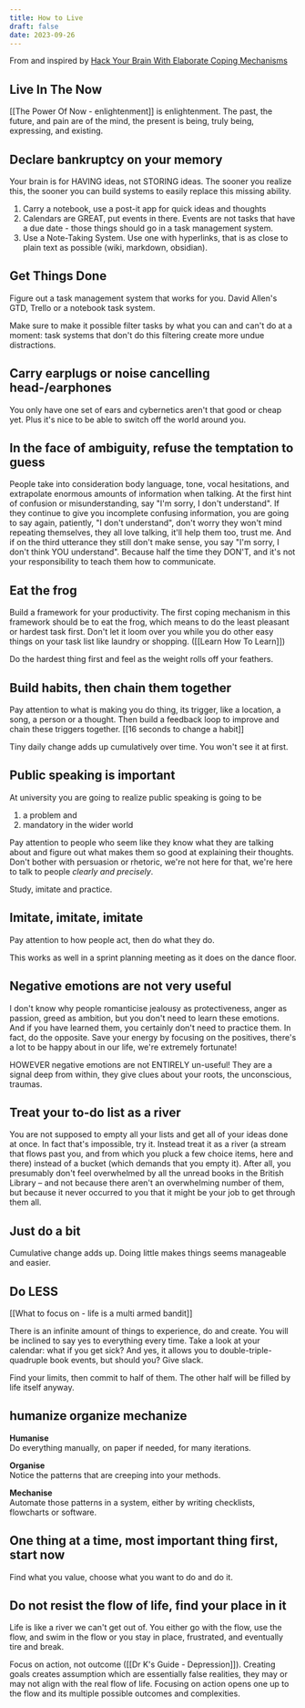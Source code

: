 ```yaml
---
title: How to Live
draft: false
date: 2023-09-26
---
```

From and inspired by [Hack Your Brain With Elaborate Coping Mechanisms](https://www.youtube.com/watch?v=XUZ9VATeF_4)

## Live In The Now

[[The Power Of Now - enlightenment]] is enlightenment. The past, the future, and pain are of the mind, the present is being, truly being, expressing, and existing.

## Declare bankruptcy on your memory 

Your brain is for HAVING ideas, not STORING ideas. The sooner you realize this, the sooner you can build systems to easily replace this missing ability.

1. Carry a notebook, use a post-it app for quick ideas and thoughts
2. Calendars are GREAT, put events in there. Events are not tasks that have a due date - those things should go in a task management system.
3. Use a Note-Taking System. Use one with hyperlinks, that is as close to plain text as possible (wiki, markdown, obsidian).

## Get Things Done

Figure out a task management system that works for you. David Allen's GTD, Trello or a notebook task system.

Make sure to make it possible filter tasks by what you can and can't do at a moment: task systems that don't do this filtering create more undue distractions.

## Carry earplugs or noise cancelling head-/earphones

You only have one set of ears and cybernetics aren't that good or cheap yet. Plus it's nice to be able to switch off the world around you.

## In the face of ambiguity, refuse the temptation to guess

People take into consideration body language, tone, vocal hesitations, and extrapolate enormous amounts of information when talking. At the first hint of confusion or misunderstanding, say "I'm sorry, I don't understand". If they continue to give you incomplete confusing information, you are going to say again, patiently, "I don't understand", don't worry they won't mind repeating themselves, they all love talking, it'll help them too, trust me. And if on the third utterance they still don't make sense, you say "I'm sorry, I don't think YOU understand". 
Because half the time they DON'T, and it's not your responsibility to teach them how to communicate.

## Eat the frog

Build a framework for your productivity.
The first coping mechanism in this framework should be to eat the frog, which means to do the least pleasant or hardest task first. Don't let it loom over you while you do other easy things on your task list like laundry or shopping. ([[Learn How To Learn]])

Do the hardest thing first and feel as the weight rolls off your feathers.

## Build habits, then chain them together

Pay attention to what is making you do thing, its trigger, like a location, a song, a person or a thought. Then build a feedback loop to improve and chain these triggers together. [[16 seconds to change a habit]]

Tiny daily change adds up cumulatively over time. You won't see it at first.

## Public speaking is important

At university you are going to realize public speaking is going to be 
1. a problem and 
2. mandatory in the wider world

Pay attention to people who seem like they know what they are talking about and figure out what makes them so good at explaining their thoughts.
Don't bother with persuasion or rhetoric, we're not here for that, we're here to talk to people *clearly and precisely*.

Study, imitate and practice.

## Imitate, imitate, imitate

Pay attention to how people act, then do what they do.

This works as well in a sprint planning meeting as it does on the dance floor.

## Negative emotions are not very useful

I don't know why people romanticise jealousy as protectiveness, anger as passion, greed as ambition, but you don't need to learn these emotions.
And if you have learned them, you certainly don't need to practice them.
In fact, do the opposite.
Save your energy by focusing on the positives, there's a lot to be happy about in our life, we're extremely fortunate!

HOWEVER negative emotions are not ENTIRELY un-useful! They are a signal deep from within, they give clues about your roots, the unconscious, traumas.

## Treat your to-do list as a river

You are not supposed to empty all your lists and get all of your ideas done at once. In fact that's impossible, try it.
Instead treat it as a river (a stream that flows past you, and from which you pluck a few choice items, here and there) instead of a bucket (which demands that you empty it).
After all, you presumably don't feel overwhelmed by all the unread books in the British Library – and not because there aren't an overwhelming number of them, but because it never occurred to you that it might be your job to get through them all.

## Just do a bit

Cumulative change adds up. Doing little makes things seems manageable and easier. 

## Do LESS

[[What to focus on - life is a multi armed bandit]]

There is an infinite amount of things to experience, do and create. You will be inclined to say yes to everything every time. Take a look at your calendar: what if you get sick? And yes, it allows you to double-triple-quadruple book events, but should you? Give slack.

Find your limits, then commit to half of them. The other half will be filled by life itself anyway.

## humanize organize mechanize

**Humanise**  
Do everything manually, on paper if needed, for many iterations.  
  
**Organise**  
Notice the patterns that are creeping into your methods.  
  
**Mechanise**  
Automate those patterns in a system, either by writing checklists, flowcharts or software.

## One thing at a time, most important thing first, start now

Find what you value, choose what you want to do and do it.

## Do not resist the flow of life, find your place in it

Life is like a river we can't get out of. You either go with the flow, use the flow, and swim in the flow or you stay in place, frustrated, and eventually tire and break.

Focus on action, not outcome ([[Dr K's Guide - Depression]]). Creating goals creates assumption which are essentially false realities, they may or may not align with the real flow of life. Focusing on action opens one up to the flow and its multiple possible outcomes and complexities.